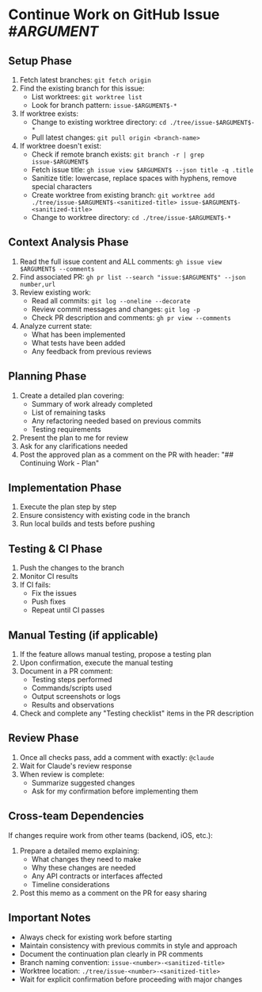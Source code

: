 # Continue Work on GitHub Issue #$ARGUMENT$

## Setup Phase
1. Fetch latest branches: `git fetch origin`
2. Find the existing branch for this issue:
   - List worktrees: `git worktree list`
   - Look for branch pattern: `issue-$ARGUMENT$-*`
3. If worktree exists:
   - Change to existing worktree directory: `cd ./tree/issue-$ARGUMENT$-*`
   - Pull latest changes: `git pull origin <branch-name>`
4. If worktree doesn't exist:
   - Check if remote branch exists: `git branch -r | grep issue-$ARGUMENT$`
   - Fetch issue title: `gh issue view $ARGUMENT$ --json title -q .title`
   - Sanitize title: lowercase, replace spaces with hyphens, remove special characters
   - Create worktree from existing branch: `git worktree add ./tree/issue-$ARGUMENT$-<sanitized-title> issue-$ARGUMENT$-<sanitized-title>`
   - Change to worktree directory: `cd ./tree/issue-$ARGUMENT$-*`

## Context Analysis Phase
1. Read the full issue content and ALL comments: `gh issue view $ARGUMENT$ --comments`
2. Find associated PR: `gh pr list --search "issue:$ARGUMENT$" --json number,url`
3. Review existing work:
   - Read all commits: `git log --oneline --decorate`
   - Review commit messages and changes: `git log -p`
   - Check PR description and comments: `gh pr view --comments`
4. Analyze current state:
   - What has been implemented
   - What tests have been added
   - Any feedback from previous reviews

## Planning Phase
1. Create a detailed plan covering:
   - Summary of work already completed
   - List of remaining tasks
   - Any refactoring needed based on previous commits
   - Testing requirements
2. Present the plan to me for review
3. Ask for any clarifications needed
4. Post the approved plan as a comment on the PR with header: "## Continuing Work - Plan"

## Implementation Phase
1. Execute the plan step by step
2. Ensure consistency with existing code in the branch
3. Run local builds and tests before pushing

## Testing & CI Phase
1. Push the changes to the branch
2. Monitor CI results
3. If CI fails:
   - Fix the issues
   - Push fixes
   - Repeat until CI passes

## Manual Testing (if applicable)
1. If the feature allows manual testing, propose a testing plan
2. Upon confirmation, execute the manual testing
3. Document in a PR comment:
   - Testing steps performed
   - Commands/scripts used
   - Output screenshots or logs
   - Results and observations
4. Check and complete any "Testing checklist" items in the PR description

## Review Phase
1. Once all checks pass, add a comment with exactly: `@claude`
2. Wait for Claude's review response
3. When review is complete:
   - Summarize suggested changes
   - Ask for my confirmation before implementing them

## Cross-team Dependencies
If changes require work from other teams (backend, iOS, etc.):
1. Prepare a detailed memo explaining:
   - What changes they need to make
   - Why these changes are needed
   - Any API contracts or interfaces affected
   - Timeline considerations
2. Post this memo as a comment on the PR for easy sharing

## Important Notes
- Always check for existing work before starting
- Maintain consistency with previous commits in style and approach
- Document the continuation plan clearly in PR comments
- Branch naming convention: `issue-<number>-<sanitized-title>`
- Worktree location: `./tree/issue-<number>-<sanitized-title>`
- Wait for explicit confirmation before proceeding with major changes
